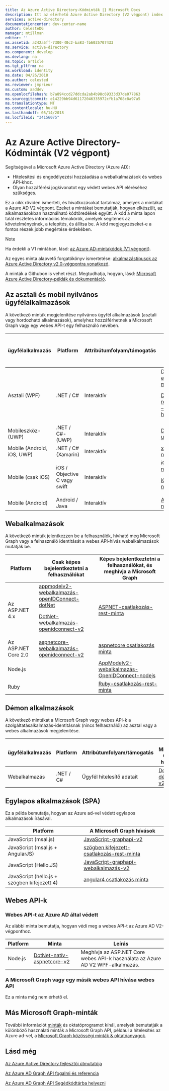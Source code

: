 ```yaml
---
title: Az Azure Active Directory-Kódminták |} Microsoft Docs
description: Itt az elérhető Azure Active Directory (V2 végpont) index mintakódok forgatókönyv szerint vannak rendezve.
services: active-directory
documentationcenter: dev-center-name
author: CelesteDG
manager: mtillman
editor: ''
ms.assetid: a242a5ff-7300-40c2-ba83-fb6035707433
ms.service: active-directory
ms.component: develop
ms.devlang: na
ms.topic: article
ms.tgt_pltfrm: na
ms.workload: identity
ms.date: 04/26/2018
ms.author: celested
ms.reviewer: jmprieur
ms.custom: aaddev
ms.openlocfilehash: b7a894ccd27ddcda2ab4b98c69333d37de077863
ms.sourcegitcommit: e14229bb94d61172046335972cfb1a708c8a97a5
ms.translationtype: MT
ms.contentlocale: hu-HU
ms.lasthandoff: 05/14/2018
ms.locfileid: "34156075"
---
```

# <a name="azure-active-directory-code-samples-v2-endpoint"></a>Az Azure Active Directory-Kódminták (V2 végpont)

Segítségével a Microsoft Azure Active Directory (Azure AD):

- Hitelesítési és engedélyezési hozzáadása a webalkalmazások és webes API-khoz.
- Olyan hozzáférési jogkivonatot egy védett webes API eléréséhez szükséges.

Ez a cikk röviden ismerteti, és hivatkozásokat tartalmaz, amelyek a mintákat a Azure AD V2 végpont. Ezeket a mintákat bemutatják, hogyan elkészült, az alkalmazásokban használható kódtöredékek együtt. A kód a minta lapon talál részletes információs témakörök, amelyek segítenek az követelményeinek, a telepítés, és állítsa be. A kód megjegyzéseket-e a fontos részek jobb megértése érdekében.

> [!NOTE]
> Ha érdekli a V1 mintában, lásd: [az Azure AD-mintakódok (V1 végpont)](active-directory-code-samples.md).

Az egyes minta alapvető forgatókönyv ismertetése: [alkalmazástípusok az Azure Active Directory v2.0-végpontra vonatkozó](active-directory-v2-flows.md).

A minták a Githubon is vehet részt. Megtudhatja, hogyan, lásd: [Microsoft Azure Active Directory-példák és dokumentáció](https://github.com/Azure-Samples?page=3&query=active-directory).

## <a name="desktop-and-mobile-public-client-apps"></a>Az asztali és mobil nyilvános ügyfélalkalmazások

A következő minták megjelenítése nyilvános ügyfél alkalmazások (asztali vagy hordozható alkalmazások), amelyhez hozzáférhetnek a Microsoft Graph vagy egy webes API-t egy felhasználó nevében.

ügyfélalkalmazás | Platform | Attribútumfolyam/támogatás | A Microsoft Graph hívások | Meghívja az ASP.NET Core 2.0 webes API-k
------------------ | -------- | ---------- | -------------------- | -------------------------
Asztali (WPF)      | .NET / C#  | Interaktív | [DotNet-asztal-msgraph-v2](http://github.com/azure-samples/active-directory-dotnet-desktop-msgraph-v2) <p/> [DotNet-rendszergazda – korlátozott-hatókörök-v2](https://github.com/azure-samples/active-directory-dotnet-admin-restricted-scopes-v2) | [DotNet-natív-aspnetcore-v2](https://GitHub.com/azure-samples/active-directory-dotnet-native-aspnetcore-v2)
Mobileszköz-(UWP)   | .NET / C#-(UWP) | Interaktív | [DotNet-natív-uwp-v2](https://github.com/azure-samples/active-directory-dotnet-native-uwp-v2) |
Mobile (Android, iOS, UWP)   | .NET / C# (Xamarin) | Interaktív | [xamarin-natív-v2](https://Github.com/azure-samples/active-directory-xamarin-native-v2) |
Mobile (csak iOS)       | iOS / Objective C vagy swift | Interaktív | [iOS-swift-natív-v2](https://github.com/azure-samples/active-directory-ios-swift-native-v2) <p/> [iOS-natív-nxoauth2-v2](https://github.com/azure-samples/active-directory-ios-native-nxoauth2-v2) |
Mobile (Android)   | Android / Java | Interaktív |   [Android-natív-v2](https://github.com/azure-samples/active-directory-android-native-v2 ) |

## <a name="web-applications"></a>Webalkalmazások

A következő minták jelentkezzen be a felhasználók, hívható meg Microsoft Graph vagy a felhasználó identitását a webes API-hívás webalkalmazások mutatják be.

 Platform | Csak képes bejelentkeztetni a felhasználókat | Képes bejelentkeztetni a felhasználókat, és meghívja a Microsoft Graph 
 -------- | ------------------- | --------------------------------- 
Az ASP.NET 4.x | [appmodelv2-webalkalmazás-openIDConnect-dotNet](https://GitHub.com/AzureAdQuickstarts/AppModelv2-WebApp-OpenIDConnect-DotNet) <p/> [DotNet-webalkalmazás-openidconnect-v2](https://GitHub.com/azure-samples/active-directory-dotnet-webapp-openidconnect-v2)  |              [ASPNET-csatlakozás-rest-minta](https://github.com/microsoftgraph/aspnet-connect-rest-sample)   
Az ASP.NET Core 2.0 | [aspnetcore-webalkalmazás-openidconnect-v2](https://github.com/Azure-Samples/active-directory-aspnetcore-webapp-openidconnect-v2) |              [aspnetcore csatlakozás minta](https://github.com/microsoftgraph/aspnetcore-connect-sample)   
Node.js      |                   | [AppModelv2-webalkalmazás-OpenIDConnect-nodejs](https://github.com/azureadquickstarts/appmodelv2-webapp-openidconnect-nodejs)     
Ruby      |                   | [Ruby-csatlakozás-rest-minta](https://github.com/microsoftgraph/ruby-connect-rest-sample)     

## <a name="daemon-applications"></a>Démon alkalmazások

A következő mintákat a Microsoft Graph vagy webes API-k a szolgáltatásalkalmazás-identitásnak (nincs felhasználói) az asztal vagy a webes alkalmazások megjelenítése.

ügyfélalkalmazás | Platform | Attribútumfolyam/támogatás | A Microsoft Graph hívások 
------------------ | -------- | ---------- | -------------------- 
Webalkalmazás | .NET / C#  | Ügyfél hitelesítő adatait | [DotNet-démon-v2](https://github.com/azure-samples/active-directory-dotnet-daemon-v2) 

## <a name="single-page-applications-spa"></a>Egylapos alkalmazások (SPA)

Ez a példa bemutatja, hogyan az Azure ad-vel védett egylapos alkalmazások írásával.

 Platform |  A Microsoft Graph hívások 
 -------- |  --------------------- 
JavaScript (msal.js)  | [JavaScript-graphapi-v2](https://github.com/azure-samples/active-directory-javascript-graphapi-v2) 
JavaScript (msal.js + AngularJS) | [szögben kifejezett-csatlakozás-rest-minta](https://github.com/microsoftgraph/angular-connect-rest-sample) 
JavaScript (Hello.JS)  | [JavaScript-graphapi-webalkalmazás-v2](https://github.com/azure-samples/active-directory-javascript-graphapi-web-v2) 
JavaScript (hello.js + szögben kifejezett 4) | [angular4 csatlakozás minta](https://github.com/microsoftgraph/angular4-connect-sample) 

## <a name="web-apis"></a>Webes API-k

### <a name="web-api-protected-by-azure-ad"></a>Webes API-t az Azure AD által védett

Az alábbi minta bemutatja, hogyan védi meg a webes API-t az Azure AD V2-végponthoz.

Platform | Minta | Leírás
 -------- | ------------------- | ---------------------
Node.js | [DotNet-natív-aspnetcore-v2](https://GitHub.com/azure-samples/active-directory-dotnet-native-aspnetcore-v2) | Meghívja az ASP.NET Core webes API-k használata az Azure AD V2 WPF-alkalmazás.

### <a name="web-api-calling-microsoft-graph-or-another-web-api"></a>A Microsoft Graph vagy egy másik webes API hívása webes API

Ez a minta még nem érhető el.

## <a name="other-microsoft-graph-samples"></a>Más Microsoft Graph-minták

További információt [minták](https://github.com/microsoftgraph/msgraph-community-samples/tree/master/samples#aspnet) és oktatóprogramot kínál, amelyek bemutatják a különböző használati minták a Microsoft Graph API, például a hitelesítés az Azure ad-vel, a [Microsoft Graph közösségi minták & oktatóanyagok](https://github.com/microsoftgraph/msgraph-community-samples).

## <a name="see-also"></a>Lásd még

[Az Azure Active Directory fejlesztői útmutatója](active-directory-developers-guide.md)

[Az Azure AD Graph API fogalmi és referencia](https://msdn.microsoft.com/library/azure/hh974476.aspx)

[Az Azure AD Graph API Segédkódtárba helyezni](https://www.nuget.org/packages/Microsoft.Azure.ActiveDirectory.GraphClient)
